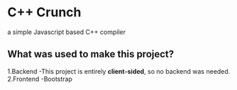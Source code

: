 # C++ Crunch
a simple Javascript based C++ compiler
## What was used to make this project?
1.Backend
  -This project is entirely **client-sided**, so no backend was needed.
2.Frontend
  -Bootstrap
